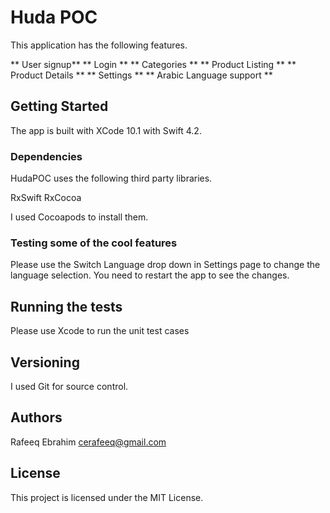 # Huda POC

This application has the following features.

** User signup**
** Login **
** Categories **
** Product Listing **
** Product Details **
** Settings **
** Arabic Language support **

## Getting Started

The app is built with XCode 10.1 with Swift 4.2.

### Dependencies

HudaPOC uses the following third party libraries.

RxSwift
RxCocoa  

I used Cocoapods to install them.

### Testing some of the cool features

Please use the Switch Language drop down in Settings page to change the language selection. You need to restart the app to see the changes.

## Running the tests

Please use Xcode to run the unit test cases

## Versioning

I used Git for source control.

## Authors

Rafeeq Ebrahim <cerafeeq@gmail.com>

## License

This project is licensed under the MIT License.
